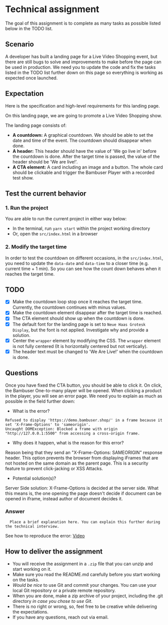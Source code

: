 # Technical assignment
The goal of this assignment is to complete as many tasks as possible listed below in the TODO list. 

## Scenario
A developer has built a landing page for a Live Video Shopping event, but there are still bugs to solve and improvements to make before the page can be used in production. We need you to update the code and fix the tasks listed in the TODO list further down on this page so everything is working as expected once launched. 

## Expectation
Here is the specification and high-level requirements for this landing page.

On this landing page, we are going to promote a Live Video Shopping show. 

The landing page consists of:
- **A countdown:** A graphical countdown. We should be able to set the date and time of the event. The countdown should disappear when done.
- **A header:** This header should have the value of 'We go live in' before the countdown is done. After the target time is passed, the value of the header should be 'We are live!'.
- **A CTA element:** A card including an image and a button. The whole card should be clickable and trigger the Bambuser Player with a recorded test show.

## Test the current behavior
### 1. Run the project
You are able to run the current project in either way below:
 - In the terminal, run `yarn start` within the project working directory 
 - Or, open the `src/index.html` in a browser

### 2. Modify the target time
In order to test the countdown on different occasions, in the `src/index.html`, you need to update the `data-date` and `data-time` to a closer time (e.g. current time + 1 min). So you can see how the count down behaves when it reaches the target time.
## TODO
  - [x]  Make the countdown loop stop once it reaches the target time. Currently, the countdown continues with minus values. 
  - [x]  Make the countdown element disappear after the target time is reached.
  - [x]  The CTA element should show up when the countdown is done.
  - [x]  The default font for the landing page is set to `Neue Haas Grotesk Display`, but the font is not applied. Investigate why and provide a solution.
  - [x]  Center the `wrapper` element by modifying the CSS. The `wrapper` element is not fully centered (It is horizontally centered but not vertically). 
  - [x]  The header text must be changed to 'We Are Live!' when the countdown is done.

## Questions
Once you have fixed the CTA button, you should be able to click it. On click, the Bambuser One-to-many player will be opened. When clicking a product in the player, you will see an error page. We need you to explain as much as possible in the field further down: 
   - What is the error?

    Refused to display 'https://demo.bambuser.shop/' in a frame because it set 'X-Frame-Options' to 'sameorigin'.
    Uncaught DOMException: Blocked a frame with origin "http://127.0.0.1:5500" from accessing a cross-origin frame.

   - Why does it happen, what is the reason for this error?

  Reason being that they send an "X-Frame-Options: SAMEORIGIN" response header. This option prevents the browser from displaying iFrames that are not hosted on the same domain as the parent page. This is a security feature to prevent click-jacking or XSS Attacks.

   - Potential solution(s)?

   Server Side solution:
    X-Frame-Options is decided at the server side. What this means is, the one opening the page doesn't decide if document can be opened in iframe, instead author of document decides it. 

### Answer
      Place a brief explanation here. You can explain this further during the technical interview.


See how to reproduce the error: [Video](producing-iframe-error.mp4)




## How to deliver the assignment
- You will receive the assignment in a `.zip` file that you can unzip and start working on it.
- Make sure you read the README.md carefully before you start working on the tasks.
- *Would be nice* to use Git and commit your changes. You can use your local Git repository or a private remote repository.
- When you are done, make a zip archive of your project, including the .git directory *in case you chose to use Git*.
- There is no right or wrong, so, feel free to be creative while delivering the expectations.
- If you have any questions, reach out via email.